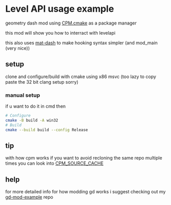 # Level API usage example

geometry dash mod using [CPM.cmake](https://github.com/cpm-cmake/CPM.cmake) as a package manager

this mod will show you how to interract with levelapi 

this also uses [mat-dash](https://github.com/matcool/mat-dash) to make hooking syntax simpler (and mod_main (very nice))

## setup

clone and configure/build with cmake using x86 msvc (too lazy to copy paste the 32 bit clang setup sorry)

### manual setup
if u want to do it in cmd then
```bash
# Configure
cmake -B build -A win32
# Build
cmake --build build --config Release
```

## tip

with how cpm works if you want to avoid recloning the same repo multiple times you can look into [CPM_SOURCE_CACHE](https://github.com/cpm-cmake/CPM.cmake#cpm_source_cache)

## help

for more detailed info for how modding gd works i suggest checking out my [gd-mod-example](https://github.com/matcool/gd-mod-example) repo
